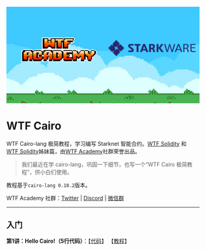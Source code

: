 ![](./img/wtfcairo_banner.png)
# WTF Cairo
WTF Cairo-lang 极简教程，学习编写 Starknet 智能合约。[WTF Solidity](https://github.com/AmazingAng/WTFSolidity) 和 [WTF Solidity](https://github.com/AmazingAng/WTFSolidity)姊妹篇，由[WTF Academy](https://wtf.academy)社群荣誉出品。
 
> 我们最近在学 cairo-lang，巩固一下细节，也写一个“WTF Cairo 极简教程”，供小白们使用。

教程基于`cairo-lang 0.10.2`版本。

WTF Academy 社群：[Twitter](https://twitter.com/wtfacademy_) | [Discord](https://discord.gg/5akcruXrsk) | [微信群](https://docs.google.com/forms/d/e/1FAIpQLSe4KGT8Sh6sJ7hedQRuIYirOoZK_85miz3dw7vA1-YjodgJ-A/viewform)

---

## 入门
**第1讲：Hello Cairo!（5行代码）**：【[代码](https://github.com/WTFAcademy/WTF-Cairo/blob/main/01_HelloCairo)】 【[教程](https://github.com/WTFAcademy/WTF-Cairo/blob/main/01_HelloCairo/readme.md)】
